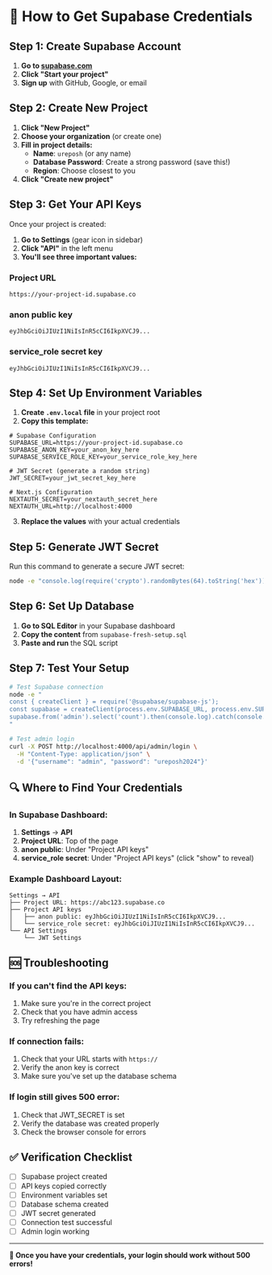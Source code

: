 # 🔑 How to Get Supabase Credentials

## Step 1: Create Supabase Account

1. **Go to [supabase.com](https://supabase.com)**
2. **Click "Start your project"**
3. **Sign up** with GitHub, Google, or email

## Step 2: Create New Project

1. **Click "New Project"**
2. **Choose your organization** (or create one)
3. **Fill in project details:**
   - **Name**: `ureposh` (or any name)
   - **Database Password**: Create a strong password (save this!)
   - **Region**: Choose closest to you
4. **Click "Create new project"**

## Step 3: Get Your API Keys

Once your project is created:

1. **Go to Settings** (gear icon in sidebar)
2. **Click "API"** in the left menu
3. **You'll see three important values:**

### Project URL
```
https://your-project-id.supabase.co
```

### anon public key
```
eyJhbGciOiJIUzI1NiIsInR5cCI6IkpXVCJ9...
```

### service_role secret key
```
eyJhbGciOiJIUzI1NiIsInR5cCI6IkpXVCJ9...
```

## Step 4: Set Up Environment Variables

1. **Create `.env.local` file** in your project root
2. **Copy this template:**

```env
# Supabase Configuration
SUPABASE_URL=https://your-project-id.supabase.co
SUPABASE_ANON_KEY=your_anon_key_here
SUPABASE_SERVICE_ROLE_KEY=your_service_role_key_here

# JWT Secret (generate a random string)
JWT_SECRET=your_jwt_secret_key_here

# Next.js Configuration
NEXTAUTH_SECRET=your_nextauth_secret_here
NEXTAUTH_URL=http://localhost:4000
```

3. **Replace the values** with your actual credentials

## Step 5: Generate JWT Secret

Run this command to generate a secure JWT secret:

```bash
node -e "console.log(require('crypto').randomBytes(64).toString('hex'))"
```

## Step 6: Set Up Database

1. **Go to SQL Editor** in your Supabase dashboard
2. **Copy the content** from `supabase-fresh-setup.sql`
3. **Paste and run** the SQL script

## Step 7: Test Your Setup

```bash
# Test Supabase connection
node -e "
const { createClient } = require('@supabase/supabase-js');
const supabase = createClient(process.env.SUPABASE_URL, process.env.SUPABASE_ANON_KEY);
supabase.from('admin').select('count').then(console.log).catch(console.error);
"

# Test admin login
curl -X POST http://localhost:4000/api/admin/login \
  -H "Content-Type: application/json" \
  -d '{"username": "admin", "password": "ureposh2024"}'
```

## 🔍 Where to Find Your Credentials

### In Supabase Dashboard:

1. **Settings** → **API**
2. **Project URL**: Top of the page
3. **anon public**: Under "Project API keys"
4. **service_role secret**: Under "Project API keys" (click "show" to reveal)

### Example Dashboard Layout:
```
Settings → API
├── Project URL: https://abc123.supabase.co
├── Project API keys
│   ├── anon public: eyJhbGciOiJIUzI1NiIsInR5cCI6IkpXVCJ9...
│   └── service_role secret: eyJhbGciOiJIUzI1NiIsInR5cCI6IkpXVCJ9...
└── API Settings
    └── JWT Settings
```

## 🆘 Troubleshooting

### If you can't find the API keys:
1. Make sure you're in the correct project
2. Check that you have admin access
3. Try refreshing the page

### If connection fails:
1. Check that your URL starts with `https://`
2. Verify the anon key is correct
3. Make sure you've set up the database schema

### If login still gives 500 error:
1. Check that JWT_SECRET is set
2. Verify the database was created properly
3. Check the browser console for errors

## ✅ Verification Checklist

- [ ] Supabase project created
- [ ] API keys copied correctly
- [ ] Environment variables set
- [ ] Database schema created
- [ ] JWT secret generated
- [ ] Connection test successful
- [ ] Admin login working

---

**🎉 Once you have your credentials, your login should work without 500 errors!** 